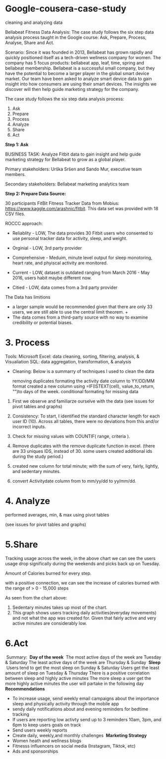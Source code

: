 # Google-cousera-case-study
cleaning and analyzing data 

Bellabeat Fitness Data Analysis:
The case study follows the six step data analysis process taught in the Google course: Ask, Prepare, Process, Analyse, Share and Act.

Scenario: Since it was founded in 2013, Bellabeat has grown rapidly and quickly positioned itself as a tech-driven wellness company for women. The company has 5 focus products: bellabeat app, leaf, time, spring and bellabeat membership. Bellabeat is a successful small company, but they have the potential to become a larger player in the global smart device market. Our team have been asked to analyze smart device data to gain insight into how consumers are using their smart devices. The insights we discover will then help guide marketing strategy for the company.

The case study follows the six step data analysis process:

1. Ask 
2. Prepare
3. Process
4. Analyze
5. Share 
6. Act

**Step 1: Ask**

BUSINESS TASK: Analyze Fitbit data to gain insight and help guide marketing strategy for Bellabeat to grow as a global player.

Primary stakeholders: Urška Sršen and Sando Mur, executive team members.

Secondary stakeholders: Bellabeat marketing analytics team


**Step 2:  Prepare Data Source:**

30 participants FitBit Fitness Tracker Data from Mobius: https://www.kaggle.com/arashnic/fitbit. This data set was provided with 18 CSV files. 

ROCCC approach:

* Reliablity - LOW, The data provides 30 Fitbit users who consented to use personal tracker data  for activity, sleep, and weight. 

* Orginial - LOW, 3rd party provider

* Comprehensive - Meduim, minute level output for sleep monotoring, heart rate, and phyiscal activity are monitored. 

* Current - LOW, dataset is outdated ranging from March 2016 - May 2016, users habit maybe different now. 

* Citied - LOW, data comes from a 3rd party provider

 The Data has limitions 

* a larger sample would be recommended given that there are only 33 users, we are still able to use the central limit theorem. +
* The data comes from a third-party source with no way to examine credibility or potential biases.


# 3. Process

Tools:
      Microsoft Excel: data cleaning, sorting, filtering, analysis, &    Visualiation
      SQL: data aggregation, transformation, & analysis
      
* Cleaning: Below is a summarry of techniques I used to clean the data

     removing duplicates
     formating the activity date column to YY/DD/MM format
     created a new column using =IF(ISTEXT(cell), value_to_return, "")to 
     days of the week. 
     conditional formating for missing data
     
    
     
 1. First we observe and familiarze ourselve with the data 
 (see issues for pivot tables and graphs) 
 
 2. Consistency: To start, I identified the standard character length for each user ID (10). Across all tables, there were no    deviations from this and/or incorrect inputs.
 
 3. Check for missing values with COUNTIF( range, criteria ).
 
 4. Remove duplicates with the remove duplicate function in excel. (there are 33 uniques IDS, instead of 30. some users created additional ids during the study period.) 
  
 5. created new column for total minute; with the sum of very, fairly, lightly, and sedentary minutes.
  
 6. convert Activitydate column from  to mm/yy/dd to yy/mm/dd.
  
 # 4. Analyze 

performed averages, min, & max using pivot tables

(see issues for pivot tables and graphs) 

# 5.Share

Tracking usage across the week, in the above chart we can see the users usage drop significally during the weekends and picks back up on Tuesday.

 Amount of Calories burned for every step. 
  
  with a positive connection, we can see the increase of calories burned with the range of > 0 - 15,000 steps
  
  As seen from the chart above: 
  
1. Sedentary minutes takes up most of the chart. 
2. This graph shows users tracking daily activities(everyday movements) and not what the app was created for. Given that fairly active and very active minutes are considerably low.


# 6.Act
​
Summary:
​
**Day of the week**
​
The most active days of the week are Tuesday & Saturday 
The least active days of the week are Thursday & Sunday 
​
**Sleep**
​
Users tend to get the most sleep on Sunday & Saturday 
Users get the least amount of sleep on Tuesday & Thursday
There is a positive correlation between sleep and highly active minutes 
The more sleep a user get the more highly active minutes the user will partake in the following day 
​
**Recommendations**
​
* To increase usage, send weekly email campaigns about the importance sleep and     physically activity through the mobile app 
* sendy daily notifications about and evening reminders for bedtime tracking 
* If users are reporting low activty send up to 3 reminders 10am, 3pm, and 6pm to   keep users goals on track
* Send users weekly reports
* Create daily, weekly,and monthly challenges 
​
**Marketing Strategy**
​
* Women heath and wellness blogs 
* Fitnesss influencers on social media (Instagram, Tiktok, etc) 
* Ads and sponsorships
